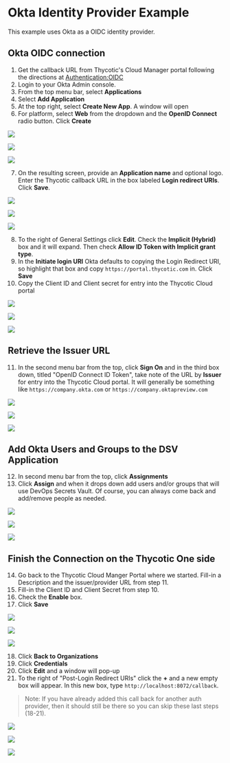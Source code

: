 [title]: # (Okta Example)
[tags]: # (DevOps Secrets Vault,DSV,)
[priority]: # (5720)

# Okta Identity Provider Example

This example uses Okta as a OIDC identity provider.

## Okta OIDC connection

1. Get the callback URL from Thycotic's Cloud Manager portal following the directions at [Authentication:OIDC](./index.md)
2. Login to your Okta Admin console. 
3. From the top menu bar, select **Applications**
4. Select **Add Application**
5. At the top right, select **Create New App**.  A window will open
6. For platform, select **Web** from the dropdown and the **OpenID Connect** radio button.  Click **Create**

![](./images/spacer.png)

![](./images/oktawizmethod.png)

![](./images/spacer.png)

7. On the resulting screen, provide an **Application name** and optional logo.  Enter the Thycotic callback URL in the box labeled **Login redirect URIs**.  Click **Save**.

![](./images/spacer.png)

![](./images/oktaoidcsetup.png)

![](./images/spacer.png)

8. To the right of General Settings click **Edit**.  Check the **Implicit (Hybrid)** box and it will expand.  Then check **Allow ID Token with Implicit grant type**.
9. In the **Initiate login URI** Okta defaults to copying the Login Redirect URI, so highlight that box and copy `https://portal.thycotic.com` in.  Click **Save**
10. Copy the Client ID and Client secret for entry into the Thycotic Cloud portal

![](./images/spacer.png)

![](./images/oktaoidcurls.png)

![](./images/spacer.png)

## Retrieve the Issuer URL

11. In the second menu bar from the top, click **Sign On**  and in the third box down, titled "OpenID Connect ID Token", take note of the URL by **Issuer** for entry into the Thycotic Cloud portal.  It will generally be something like `https://company.okta.com` or `https://company.oktapreview.com`

![](./images/spacer.png)

![](./images/oktagetissuerurl.png)

![](./images/spacer.png)

## Add Okta Users and Groups to the DSV Application

12. In second menu bar from the top, click **Assignments**
13. Click **Assign** and when it drops down add users and/or groups that will use DevOps Secrets Vault. Of course, you can always come back and add/remove people as needed.

![](./images/spacer.png)

![](./images/oktaaddusers.png)

![](./images/spacer.png)

## Finish the Connection on the Thycotic One side

14. Go back to the Thycotic Cloud Manger Portal where we started.  Fill-in a Description and the issuer/provider URL from step 11.
15. Fill-in the Client ID and Client Secret from step 10.
16. Check the **Enable** box.
17. Click **Save**

![](./images/spacer.png)

![](./images/toneprovider.png)

![](./images/spacer.png)

18. Click **Back to Organizations**
19. Click **Credentials**
20. Click **Edit** and a window will pop-up
21. To the right of "Post-Login Redirect URIs" click the **+** and a new empty box will appear.  In this new box, type `http://localhost:8072/callback`.
>Note: If you have already added this call back for another auth provider, then it should still be there so you can skip these last steps (18-21).

![](./images/spacer.png)

![](./images/tonecredentials.png)

![](./images/spacer.png)
